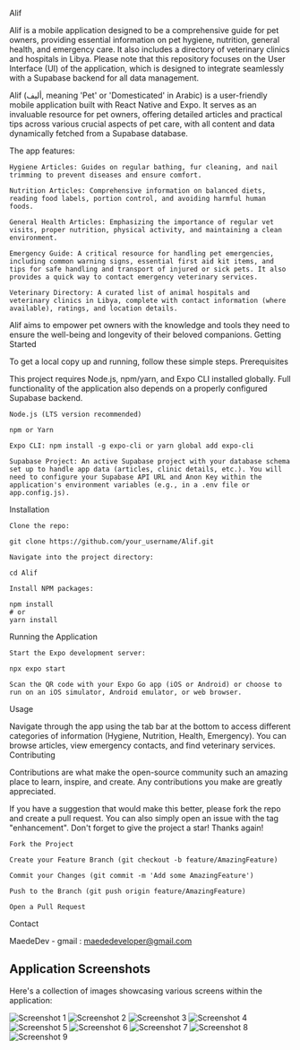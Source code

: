 Alif

Alif is a mobile application designed to be a comprehensive guide for pet owners, providing essential information on pet hygiene, nutrition, general health, and emergency care. It also includes a directory of veterinary clinics and hospitals in Libya. Please note that this repository focuses on the User Interface (UI) of the application, which is designed to integrate seamlessly with a Supabase backend for all data management.

Alif (أليف, meaning 'Pet' or 'Domesticated' in Arabic) is a user-friendly mobile application built with React Native and Expo. It serves as an invaluable resource for pet owners, offering detailed articles and practical tips across various crucial aspects of pet care, with all content and data dynamically fetched from a Supabase database.

The app features:

    Hygiene Articles: Guides on regular bathing, fur cleaning, and nail trimming to prevent diseases and ensure comfort.

    Nutrition Articles: Comprehensive information on balanced diets, reading food labels, portion control, and avoiding harmful human foods.

    General Health Articles: Emphasizing the importance of regular vet visits, proper nutrition, physical activity, and maintaining a clean environment.

    Emergency Guide: A critical resource for handling pet emergencies, including common warning signs, essential first aid kit items, and tips for safe handling and transport of injured or sick pets. It also provides a quick way to contact emergency veterinary services.

    Veterinary Directory: A curated list of animal hospitals and veterinary clinics in Libya, complete with contact information (where available), ratings, and location details.

Alif aims to empower pet owners with the knowledge and tools they need to ensure the well-being and longevity of their beloved companions.
Getting Started

To get a local copy up and running, follow these simple steps.
Prerequisites

This project requires Node.js, npm/yarn, and Expo CLI installed globally. Full functionality of the application also depends on a properly configured Supabase backend.

    Node.js (LTS version recommended)

    npm or Yarn

    Expo CLI: npm install -g expo-cli or yarn global add expo-cli

    Supabase Project: An active Supabase project with your database schema set up to handle app data (articles, clinic details, etc.). You will need to configure your Supabase API URL and Anon Key within the application's environment variables (e.g., in a .env file or app.config.js).

Installation

    Clone the repo:

    git clone https://github.com/your_username/Alif.git

    Navigate into the project directory:

    cd Alif

    Install NPM packages:

    npm install
    # or
    yarn install

Running the Application

    Start the Expo development server:

    npx expo start

    Scan the QR code with your Expo Go app (iOS or Android) or choose to run on an iOS simulator, Android emulator, or web browser.

Usage

Navigate through the app using the tab bar at the bottom to access different categories of information (Hygiene, Nutrition, Health, Emergency). You can browse articles, view emergency contacts, and find veterinary services.
Contributing

Contributions are what make the open-source community such an amazing place to learn, inspire, and create. Any contributions you make are greatly appreciated.

If you have a suggestion that would make this better, please fork the repo and create a pull request. You can also simply open an issue with the tag "enhancement".
Don't forget to give the project a star! Thanks again!

    Fork the Project

    Create your Feature Branch (git checkout -b feature/AmazingFeature)

    Commit your Changes (git commit -m 'Add some AmazingFeature')

    Push to the Branch (git push origin feature/AmazingFeature)

    Open a Pull Request

Contact

MaedeDev - gmail : maededeveloper@gmail.com


## Application Screenshots

Here's a collection of images showcasing various screens within the application:

![Screenshot 1](screenshots/sc1.jpg)
![Screenshot 2](screenshots/sc2.jpg)
![Screenshot 3](screenshots/sc3.jpg)
![Screenshot 4](screenshots/sc4.jpg)
![Screenshot 5](screenshots/sc5.jpg)
![Screenshot 6](screenshots/sc6.jpg)
![Screenshot 7](screenshots/sc7.jpg)
![Screenshot 8](screenshots/sc8.jpg)
![Screenshot 9](screenshots/sc9.jpg)
